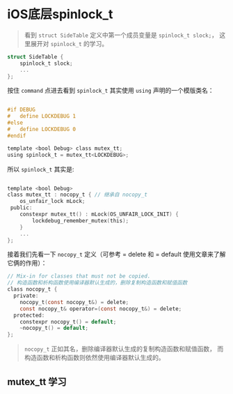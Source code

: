 #  iOS底层spinlock_t

> 看到 `struct SideTable` 定义中第一个成员变量是 `spinlock_t slock;`， 这里展开对 `spinlock_t` 的学习。

```objective-c
struct SideTable {
    spinlock_t slock;
    ...
};
```
按住 `command` 点进去看到 `spinlock_t` 其实使用 `using` 声明的一个模版类名：
```objective-c

#if DEBUG
#   define LOCKDEBUG 1
#else
#   define LOCKDEBUG 0
#endif

template <bool Debug> class mutex_tt;
using spinlock_t = mutex_tt<LOCKDEBUG>;
```
所以 `spinlock_t` 其实是:
```objective-c

template <bool Debug>
class mutex_tt : nocopy_t { // 继承自 nocopy_t
    os_unfair_lock mLock;
 public:
    constexpr mutex_tt() : mLock(OS_UNFAIR_LOCK_INIT) {
        lockdebug_remember_mutex(this);
    }
    ...
};
```
接着我们先看一下 `nocopy_t` 定义（可参考 = delete 和 = default 使用文章来了解它俩的作用）：
```objective-c
// Mix-in for classes that must not be copied.
// 构造函数和析构函数使用编译器默认生成的，删除复制构造函数和赋值函数
class nocopy_t {
  private:
    nocopy_t(const nocopy_t&) = delete;
    const nocopy_t& operator=(const nocopy_t&) = delete;
  protected:
    constexpr nocopy_t() = default;
    ~nocopy_t() = default;
};
```
> `nocopy_t` 正如其名，删除编译器默认生成的复制构造函数和赋值函数，
  而构造函数和析构函数则依然使用编译器默认生成的。
  
## mutex_tt 学习




